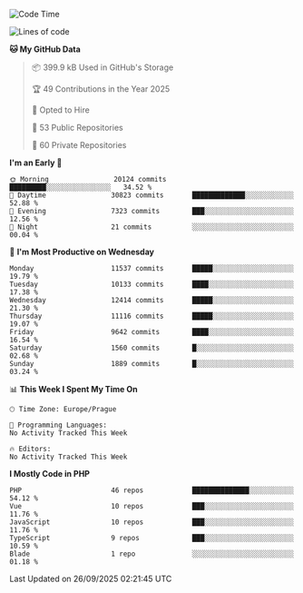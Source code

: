 <!--START_SECTION:waka-->
![Code Time](http://img.shields.io/badge/Code%20Time-1%2C584%20hrs%203%20mins-blue)

![Lines of code](https://img.shields.io/badge/From%20Hello%20World%20I%27ve%20Written-16.7%20million%20lines%20of%20code-blue)

**🐱 My GitHub Data** 

> 📦 399.9 kB Used in GitHub's Storage 
 > 
> 🏆 49 Contributions in the Year 2025
 > 
> 💼 Opted to Hire
 > 
> 📜 53 Public Repositories 
 > 
> 🔑 60 Private Repositories 
 > 
**I'm an Early 🐤** 

```text
🌞 Morning                20124 commits       █████████░░░░░░░░░░░░░░░░   34.52 % 
🌆 Daytime                30823 commits       █████████████░░░░░░░░░░░░   52.88 % 
🌃 Evening                7323 commits        ███░░░░░░░░░░░░░░░░░░░░░░   12.56 % 
🌙 Night                  21 commits          ░░░░░░░░░░░░░░░░░░░░░░░░░   00.04 % 
```
📅 **I'm Most Productive on Wednesday** 

```text
Monday                   11537 commits       █████░░░░░░░░░░░░░░░░░░░░   19.79 % 
Tuesday                  10133 commits       ████░░░░░░░░░░░░░░░░░░░░░   17.38 % 
Wednesday                12414 commits       █████░░░░░░░░░░░░░░░░░░░░   21.30 % 
Thursday                 11116 commits       █████░░░░░░░░░░░░░░░░░░░░   19.07 % 
Friday                   9642 commits        ████░░░░░░░░░░░░░░░░░░░░░   16.54 % 
Saturday                 1560 commits        █░░░░░░░░░░░░░░░░░░░░░░░░   02.68 % 
Sunday                   1889 commits        █░░░░░░░░░░░░░░░░░░░░░░░░   03.24 % 
```


📊 **This Week I Spent My Time On** 

```text
🕑︎ Time Zone: Europe/Prague

💬 Programming Languages: 
No Activity Tracked This Week

🔥 Editors: 
No Activity Tracked This Week
```

**I Mostly Code in PHP** 

```text
PHP                      46 repos            ██████████████░░░░░░░░░░░   54.12 % 
Vue                      10 repos            ███░░░░░░░░░░░░░░░░░░░░░░   11.76 % 
JavaScript               10 repos            ███░░░░░░░░░░░░░░░░░░░░░░   11.76 % 
TypeScript               9 repos             ███░░░░░░░░░░░░░░░░░░░░░░   10.59 % 
Blade                    1 repo              ░░░░░░░░░░░░░░░░░░░░░░░░░   01.18 % 
```




 Last Updated on 26/09/2025 02:21:45 UTC
<!--END_SECTION:waka-->
<!--
**AlexKratky/AlexKratky** is a ✨ _special_ ✨ repository because its `README.md` (this file) appears on your GitHub profile.

Here are some ideas to get you started:

- 🔭 I’m currently working on ...
- 🌱 I’m currently learning ...
- 👯 I’m looking to collaborate on ...
- 🤔 I’m looking for help with ...
- 💬 Ask me about ...
- 📫 How to reach me: ...
- 😄 Pronouns: ...
- ⚡ Fun fact: ...
-->
